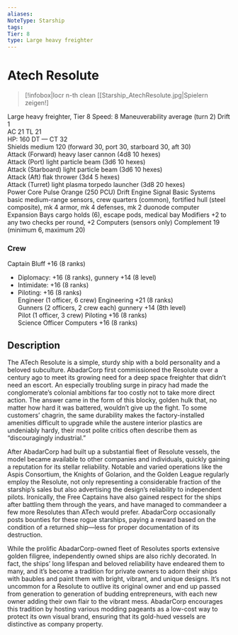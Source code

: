```yaml
---
aliases: 
NoteType: Starship
tags: 
Tier: 8
type: Large heavy freighter  
---
```


# Atech Resolute

> [!infobox|locr n-th clean
>  [[Starship_AtechResolute.jpg|Spielern zeigen!]
> 
Large heavy freighter, Tier 8
Speed: 8
Maneuverability average (turn 2)
Drift 1  
AC 21
TL 21  
HP: 160
DT —
CT 32  
Shields medium 120 (forward 30, port 30, starboard 30, aft 30)  
Attack (Forward) heavy laser cannon (4d8
10 hexes)  
Attack (Port) light particle beam (3d6
10 hexes)  
Attack (Starboard) light particle beam (3d6
10 hexes)  
Attack (Aft) flak thrower (3d4
5 hexes)  
Attack (Turret) light plasma torpedo launcher (3d8
20 hexes)  
Power Core Pulse Orange (250 PCU)
Drift Engine Signal Basic
Systems basic medium-range sensors, crew quarters (common), fortified hull (steel composite), mk 4 armor, mk 4 defenses, mk 2 duonode computer
Expansion Bays cargo holds (6), escape pods, medical bay
Modifiers +2 to any two checks per round, +2 Computers (sensors only)
Complement 19 (minimum 6, maximum 20)

### Crew

Captain Bluff +16 (8 ranks)
  - Diplomacy: +16 (8 ranks), gunnery +14 (8 level)
  - Intimidate: +16 (8 ranks)
  - Piloting: +16 (8 ranks)  
Engineer (1 officer, 6 crew) Engineering +21 (8 ranks)  
Gunners (2 officers, 2 crew each) gunnery +14 (8th level)  
Pilot (1 officer, 3 crew) Piloting +16 (8 ranks)  
Science Officer Computers +16 (8 ranks)

## Description

The ATech Resolute is a simple, sturdy ship with a bold personality and a beloved subculture. AbadarCorp first commissioned the Resolute over a century ago to meet its growing need for a deep space freighter that didn’t need an escort. An especially troubling surge in piracy had made the conglomerate’s colonial ambitions far too costly not to take more direct action. The answer came in the form of this blocky, golden hulk that, no matter how hard it was battered, wouldn’t give up the fight. To some customers’ chagrin, the same durability makes the factory-installed amenities difficult to upgrade
while the austere interior plastics are undeniably hardy, their most polite critics often describe them as “discouragingly industrial.”  
 
After AbadarCorp had built up a substantial fleet of Resolute vessels, the model became available to other companies and individuals, quickly gaining a reputation for its stellar reliability. Notable and varied operations like the Aspis Consortium, the Knights of Golarion, and the Golden League regularly employ the Resolute, not only representing a considerable fraction of the starship’s sales but also advertising the design’s reliability to independent pilots. Ironically, the Free Captains have also gained respect for the ships after battling them through the years, and have managed to commandeer a few more Resolutes than ATech would prefer. AbadarCorp occasionally posts bounties for these rogue starships, paying a reward based on the condition of a returned ship—less for proper documentation of its destruction.  
 
While the prolific AbadarCorp-owned fleet of Resolutes sports extensive golden filigree, independently owned ships are also richly decorated. In fact, the ships’ long lifespan and beloved reliability have endeared them to many, and it’s become a tradition for private owners to adorn their ships with baubles and paint them with bright, vibrant, and unique designs. It’s not uncommon for a Resolute to outlive its original owner and end up passed from generation to generation of budding entrepreneurs, with each new owner adding their own flair to the vibrant mess. AbadarCorp encourages this tradition by hosting various modding pageants as a low-cost way to protect its own visual brand, ensuring that its gold-hued vessels are distinctive as company property.

